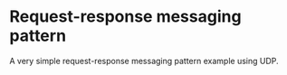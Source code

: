 # Request-response messaging pattern

A very simple request-response messaging pattern example using UDP.
